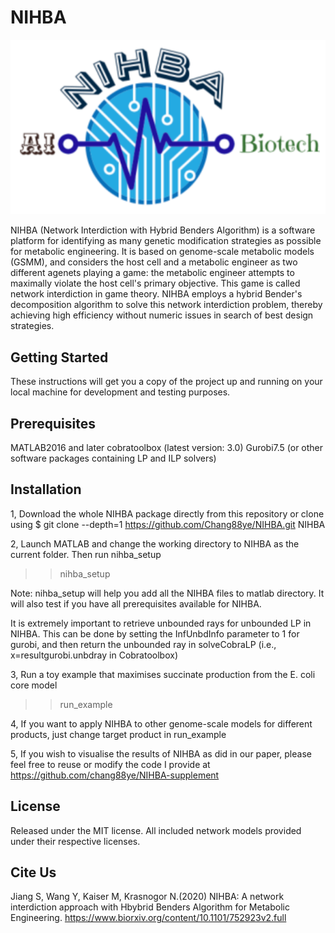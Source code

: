 # **NIHBA**

![](nihba.png)

NIHBA (Network Interdiction with Hybrid Benders Algorithm) is a software platform for identifying as many genetic modification strategies as possible for metabolic engineering. It is based on genome-scale metabolic models (GSMM), and considers the host 
cell and a metabolic engineer as two different agenets playing a game: the metabolic engineer attempts to maximally violate the host cell's primary objective. This game is called network interdiction in game theory. NIHBA employs a hybrid Bender's decomposition algorithm to solve this network interdiction problem, thereby achieving high efficiency without numeric issues in search of best design strategies.

## Getting Started

These instructions will get you a copy of the project up and running on your local machine for development and testing purposes. 

## Prerequisites

MATLAB2016 and later
cobratoolbox (latest version: 3.0)
Gurobi7.5 (or other software packages containing LP and ILP solvers)

## Installation

1, Download the whole NIHBA package directly from this repository or clone using
$ git clone --depth=1 https://github.com/Chang88ye/NIHBA.git NIHBA

2, Launch MATLAB and change the working directory to NIHBA as the current folder. Then run nihba_setup

>> nihba_setup

Note: nihba_setup will help you add all the NIHBA files to matlab directory. It will also test if you have all prerequisites available for NIHBA.

It is extremely important to retrieve unbounded rays for unbounded LP in NIHBA. This can be done by setting the InfUnbdInfo parameter to 1 for gurobi, and then return the unbounded ray in solveCobraLP (i.e., x=resultgurobi.unbdray in Cobratoolbox)

3, Run a toy example that maximises succinate production from the E. coli core model

>> run_example

4, If you want to apply NIHBA to other genome-scale models for different products, just change target product in run_example

5, If you wish to visualise the results of NIHBA as did in our paper, please feel free to reuse or modify the code I provide at 
https://github.com/chang88ye/NIHBA-supplement

## License

Released under the MIT license. All included network models provided under their respective licenses.

## Cite Us

Jiang S, Wang Y, Kaiser M, Krasnogor N.(2020) NIHBA: A network interdiction approach with Hbybrid Benders Algorithm for Metabolic Engineering. https://www.biorxiv.org/content/10.1101/752923v2.full
